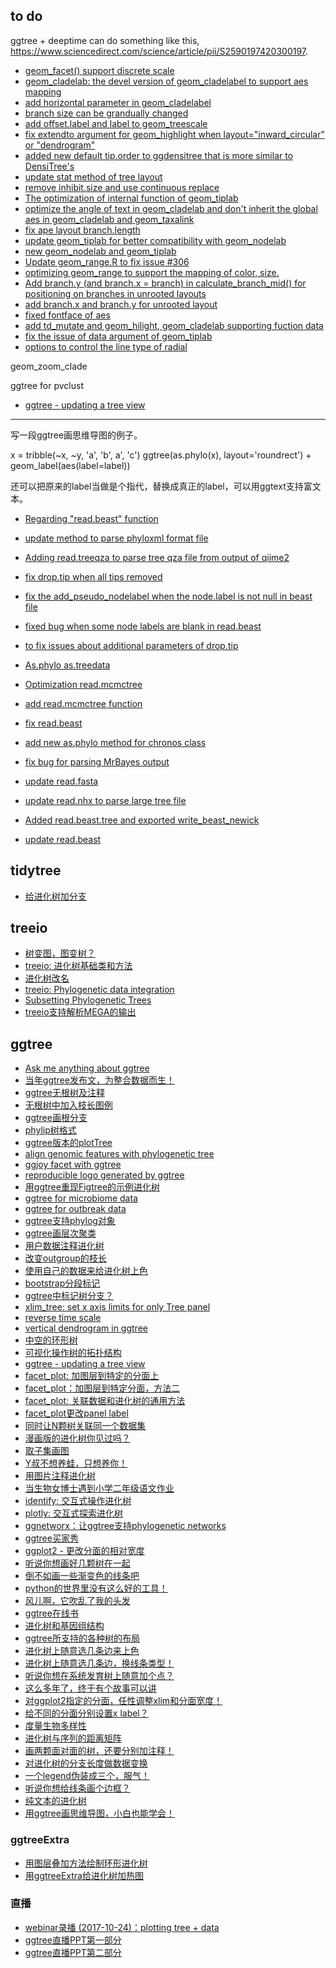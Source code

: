 ## to do


ggtree + deeptime can do something like this, <https://www.sciencedirect.com/science/article/pii/S2590197420300197>.

+ [geom_facet() support discrete scale](https://github.com/YuLab-SMU/ggtree/issues/351)
+ [geom_cladelab: the devel version of geom_cladelabel to support aes mapping](https://github.com/YuLab-SMU/ggtree/pull/342)
+ [add horizontal parameter in geom_cladelabel](https://github.com/YuLab-SMU/ggtree/pull/343)
+ [branch size can be grandually changed](https://github.com/YuLab-SMU/ggtree/pull/349)
+ [add offset.label and label to geom_treescale](https://github.com/YuLab-SMU/ggtree/pull/360)
+ [fix extendto argument for geom_highlight when layout="inward_circular" or "dendrogram"](379)
+ [added new default tip.order to ggdensitree that is more similar to DensiTree's](382)
+ [update stat method of tree layout](385)
+ [ remove inhibit.size and use continuous replace](https://github.com/YuLab-SMU/ggtree/pull/387)
+ [The optimization of internal function of geom_tiplab](https://github.com/YuLab-SMU/ggtree/pull/392)
+ [optimize the angle of text in geom_cladelab and don't inherit the global aes in geom_cladelab and geom_taxalink](https://github.com/YuLab-SMU/ggtree/pull/396)
+ [fix ape layout branch.length](https://github.com/YuLab-SMU/ggtree/pull/403)
+ [update geom_tiplab for better compatibility with geom_nodelab](https://github.com/YuLab-SMU/ggtree/pull/406)
+ [new geom_nodelab and geom_tiplab](https://github.com/YuLab-SMU/ggtree/pull/408)
+ [Update geom_range.R to fix issue #306](https://github.com/YuLab-SMU/ggtree/pull/410)
+ [optimizing geom_range to support the mapping of color, size.](https://github.com/YuLab-SMU/ggtree/pull/411)
+ [Add branch.y (and branch.x = branch) in calculate_branch_mid() for positioning on branches in unrooted layouts](https://github.com/YuLab-SMU/ggtree/pull/412)
+ [add branch.x and branch.y for unrooted layout](https://github.com/YuLab-SMU/ggtree/pull/414)
+ [fixed fontface of aes](https://github.com/YuLab-SMU/ggtree/pull/418)
+ [add td_mutate and geom_hilight, geom_cladelab supporting fuction data](https://github.com/YuLab-SMU/ggtree/pull/421)
+ [fix the issue of data argument of geom_tiplab](https://github.com/YuLab-SMU/ggtree/pull/426)
+ [options to control the line type of radial](https://github.com/YuLab-SMU/ggtree/pull/427)







geom_zoom_clade

ggtree for pvclust


+ [ggtree - updating a tree view](https://mp.weixin.qq.com/s/csZUfzoluTkXp9DxYR7w6g)


----------------


写一段ggtree画思维导图的例子。

x = tribble(~x, ~y,
        'a', 'b',
        a', 'c')
ggtree(as.phylo(x), layout='roundrect') + geom_label(aes(label=label))

还可以把原来的label当做是个指代，替换成真正的label，可以用ggtext支持富文本。



+ [Regarding "read.beast" function](https://github.com/YuLab-SMU/treeio/issues/43)
+ [update method to parse phyloxml format file](https://github.com/YuLab-SMU/treeio/pull/44)
+ [Adding read.treeqza to parse tree qza file from output of qiime2](46)


+ [fix drop.tip when all tips removed](https://github.com/YuLab-SMU/treeio/pull/65)
+ [fix the add_pseudo_nodelabel when the node.label is not null in beast file](https://github.com/YuLab-SMU/treeio/pull/64)
+ [fixed bug when some node labels are blank in read.beast](https://github.com/YuLab-SMU/treeio/pull/63)
+ [to fix issues about additional parameters of drop.tip](https://github.com/YuLab-SMU/treeio/pull/62)
+ [As.phylo as.treedata](https://github.com/YuLab-SMU/treeio/pull/61)
+ [Optimization read.mcmctree](https://github.com/YuLab-SMU/treeio/pull/60)
+ [add read.mcmctree function](https://github.com/YuLab-SMU/treeio/pull/58)
+ [fix read.beast](https://github.com/YuLab-SMU/treeio/pull/56)
+ [add new as.phylo method for chronos class](https://github.com/YuLab-SMU/treeio/pull/54)
+ [fix bug for parsing MrBayes output](https://github.com/YuLab-SMU/treeio/pull/53)
+ [update read.fasta](https://github.com/YuLab-SMU/treeio/pull/52)
+ [update read.nhx to parse large tree file](https://github.com/YuLab-SMU/treeio/pull/51)
+ [Added read.beast.tree and exported write_beast_newick](https://github.com/YuLab-SMU/treeio/pull/50)
+ [update read.beast](https://github.com/YuLab-SMU/treeio/pull/48)




## tidytree

+ [给进化树加分支](https://mp.weixin.qq.com/s/OBb9sqR9IuEfAzDqEBr6Uw)


## treeio

+ [树变图，图变树？](https://mp.weixin.qq.com/s/Uhx3l3lKQS88OJ4SHntkNg)
+ [treeio: 进化树基础类和方法](https://mp.weixin.qq.com/s/uhxCqbnssgP_GHVHqANbaQ)
+ [进化树改名](https://mp.weixin.qq.com/s/-v1vklrKRwkEJ0amjVJjJQ)
+ [treeio: Phylogenetic data integration](https://mp.weixin.qq.com/s/vLcoF2yMpOa4VzO2nxhZEw)
+ [Subsetting Phylogenetic Trees](https://mp.weixin.qq.com/s/-wpzjkpHLGL8jEzNTSivJQ)
+ [treeio支持解析MEGA的输出](https://mp.weixin.qq.com/s/Ikp3hq8OBOsdkQY390grqA)



## ggtree


+ [Ask me anything about ggtree](https://mp.weixin.qq.com/s/IzSC1GnNPUwKdehhz-U8fQ) <!-- x -->
+ [当年ggtree发布文，为整合数据而生！](https://mp.weixin.qq.com/s/4g2dPmm5ycTvbube4ujlgQ)
+ [ggtree无根树及注释](https://mp.weixin.qq.com/s/Jij3xQhvgsuZBH_g45MvvQ) <!-- x -->
+ [无根树中加入枝长图例](https://mp.weixin.qq.com/s/kvCuKjHA9qZ6qL-7R855dg) <!-- x -->
+ [ggtree画根分支](https://mp.weixin.qq.com/s/ObJlBkOTKIYjYpHTww6cIw) <!-- x -->
+ [phylip树格式](https://mp.weixin.qq.com/s/NcS-yOsRxHJZStiZ7SPw4g) <!-- x -->
+ [ggtree版本的plotTree](https://mp.weixin.qq.com/s/JM7m7fQSxW7SdRVyGhuxTA) <!-- x -->
+ [align genomic features with phylogenetic tree](https://mp.weixin.qq.com/s/3j9qg0qpMUsxpp_QkTm9fA)
+ [ggjoy facet with ggtree](https://mp.weixin.qq.com/s/iTJzXJRHD3z_rq9OHZJ_4Q)
+ [reproducible logo generated by ggtree](https://mp.weixin.qq.com/s/Tp0ydzaInr80S6oVlEsBCA)
+ [用ggtree重现Figtree的示例进化树](https://mp.weixin.qq.com/s/3Fc83au6gV5p6ZdlzlAC2w)
+ [ggtree for microbiome data](https://mp.weixin.qq.com/s/KScSppwajYsuHuf1w3bQTQ)
+ [ggtree for outbreak data ](https://mp.weixin.qq.com/s/eo_lrVctJ3X3OCdAQqK9Dw)
+ [ggtree支持phylog对象](https://mp.weixin.qq.com/s/7MFS_OUVB5GkKCnHSGzUGA)
+ [ggtree画层次聚类](https://mp.weixin.qq.com/s/tLaboUnsm2iA20PWLuf6yg)
+ [用户数据注释进化树](https://mp.weixin.qq.com/s/ClTWsdyIYyHeNN0enwlglw)
+ [改变outgroup的枝长](https://mp.weixin.qq.com/s/d2sLLmuMTXLZNfQbWtKUxg)
+ [使用自己的数据来给进化树上色](https://mp.weixin.qq.com/s/8ryU-3HjMvE7RFgo4rQ3Ew)
+ [bootstrap分段标记](https://mp.weixin.qq.com/s/7dq1br8LCY5jAtQDm1bXPg)
+ [ggtree中标记树分支？](https://mp.weixin.qq.com/s/nlAGbHMJ2tBEaaBxCQC13A)
+ [xlim_tree: set x axis limits for only Tree panel](https://mp.weixin.qq.com/s/eOSLVtLC0KM61DVQjpCcig)
+ [reverse time scale](https://mp.weixin.qq.com/s/JdjWAIFfGDKBzYQOabzKaw)
+ [vertical dendrogram in ggtree](https://mp.weixin.qq.com/s/2sV5wGux37ytBZulB3p3JA)
+ [中空的环形树](https://mp.weixin.qq.com/s/7W6Z7wVQZEPR1A5P-sMHZA)
+ [可视化操作树的拓扑结构](https://mp.weixin.qq.com/s/SbAyY4WzB7hNRbID48NIgg)
+ [ggtree - updating a tree view](https://mp.weixin.qq.com/s/csZUfzoluTkXp9DxYR7w6g)
+ [facet_plot: 加图层到特定的分面上](https://mp.weixin.qq.com/s/hY38gr2x8AqRaTh4C7mrnA)
+ [facet_plot：加图层到特定分面，方法二](https://mp.weixin.qq.com/s/PnbasfW4HKILuZNdrLVX_g)
+ [facet_plot: 关联数据和进化树的通用方法](https://mp.weixin.qq.com/s/FlrnY9GeV5fHa6EZpZhTJA)
+ [facet_plot更改panel label](https://mp.weixin.qq.com/s/RC9TsEZRjflIZE15xpa0sg)
+ [同时让N颗树关联同一个数据集](https://mp.weixin.qq.com/s/LTK1tDPLEk8_BWEVB9kReQ)
+ [漫画版的进化树你见过吗？](https://mp.weixin.qq.com/s/P7yUFLwW4OLGBrPw05iQ_A)
+ [取子集画图](https://mp.weixin.qq.com/s/JXpakSKqPPRHhcyQQVdoGA)
+ [Y叔不想养蛙，只想养你！](https://mp.weixin.qq.com/s/S5K9HwgCC2LtUJsnKBx0Yg)
+ [用图片注释进化树](https://mp.weixin.qq.com/s/BV-8HtiZC-XSHUVAwiS7Vw)
+ [当生物女博士遇到小学二年级语文作业](https://mp.weixin.qq.com/s/BJjy28aru_l40v-jdPnSPA) <!-- x -->
+ [identify: 交互式操作进化树](https://mp.weixin.qq.com/s/PIns29a9pwrUSK6kWpUBIw) <!-- x -->
+ [plotly: 交互式探索进化树](https://mp.weixin.qq.com/s/a0XHr8Vfr49tEBYZWoRBxA) <!-- x -->
+ [ggnetworx：让ggtree支持phylogenetic networks](https://mp.weixin.qq.com/s/YytLpKKkTqqpcrJJLFOhjg)
+ [ggtree买家秀](https://mp.weixin.qq.com/s/W9UI9doKKeq8YhbcA0N-_A)
+ [ggplot2 - 更改分面的相对宽度](https://mp.weixin.qq.com/s/72UHjAQTRXuHzoeWUc-ccA)
+ [听说你想画好几颗树在一起](https://mp.weixin.qq.com/s/Hx9fI-JaMN7gY_vElQiQKg)
+ [倒不如画一些渐变色的线条吧](https://mp.weixin.qq.com/s/0WGS6b11F1Ul0ZkceKYOvQ)
+ [python的世界里没有这么好的工具！](https://mp.weixin.qq.com/s/zops2EyAdJsLtBcGcxa3ZQ)
+ [风儿啊，它吹乱了我的头发](https://mp.weixin.qq.com/s/iUUyXtJG3Fj3uPfvfHmdQA)
+ [ggtree在线书](https://mp.weixin.qq.com/s/NwYXAxhAQNW0Xmq21FY2nw)
+ [进化树和基因组结构](https://mp.weixin.qq.com/s/rm6x7-sWnvQ9qRn26eP2nQ)
+ [ggtree所支持的各种树的布局](https://mp.weixin.qq.com/s/E0MfgCFdMxJyrVqpmwNUgA)
+ [进化树上随意选几条边来上色](https://mp.weixin.qq.com/s/TssW_2exj54YYrgHro3dtg)
+ [进化树上随意选几条边，换线条类型！](https://mp.weixin.qq.com/s/FcigGbaRR2RKTTza7fWx1w)
+ [听说你想在系统发育树上随意加个点？](https://mp.weixin.qq.com/s/L1eNG-bGXQmHu3spQoINRg)
+ [这么多年了，终于有个故事可以讲](https://mp.weixin.qq.com/s/okDgKJgV8wr5xDMufOEihw)
+ [对ggplot2指定的分面，任性调整xlim和分面宽度！](https://mp.weixin.qq.com/s/ClGhvr_sJi-6-SN8hgRUyg)
+ [给不同的分面分别设置x label？](https://mp.weixin.qq.com/s/sIoXMP000HJGEgAalTCrWg)
+ [度量生物多样性](https://mp.weixin.qq.com/s/ntgUi0-AZOu5nbZHvSS9aQ)
+ [进化树与序列的距离矩阵](https://mp.weixin.qq.com/s/Vb9MBt419sO69UOPfEb0UQ)
+ [画两颗面对面的树，还要分别加注释！](https://mp.weixin.qq.com/s/jevqlyaf7c7zudQCAkylJQ)
+ [对进化树的分支长度做数据变换](https://mp.weixin.qq.com/s/rUgOI2uMjE_lK4ou9x2hUw)
+ [一个legend伪装成三个，服气！](https://mp.weixin.qq.com/s/OcTP0mU3LPraza-7EHmy2w)
+ [听说你想给线条画个边框？](https://mp.weixin.qq.com/s/Cq6e_ZBUgyZtxJOHiXkpZA)
+ [纯文本的进化树](https://mp.weixin.qq.com/s/inI7RtaFAg3g9oH3iwMLwg)
+ [用ggtree画思维导图，小白也能学会！](https://mp.weixin.qq.com/s/NArmAQJp5OPt_SEVGmGv8g)



### ggtreeExtra

+ [用图层叠加方法绘制环形进化树](https://mp.weixin.qq.com/s/Il8yZqUoBVCvND7U7HKxxA)
+ [用ggtreeExtra给进化树加热图](https://mp.weixin.qq.com/s/rhv7xLgrY1TlpfbC_riAvQ)
### 直播

+ [webinar录播 (2017-10-24)：plotting tree + data](https://mp.weixin.qq.com/s/YuUOztQg3nUnhdvyg8asvg)
+ [ggtree直播PPT第一部分](https://mp.weixin.qq.com/s/3yEN-8oUck2WPmNQ368qYA)
+ [ggtree直播PPT第二部分](https://mp.weixin.qq.com/s/7-YhGzzu_tVAwySrYOKGFg)

